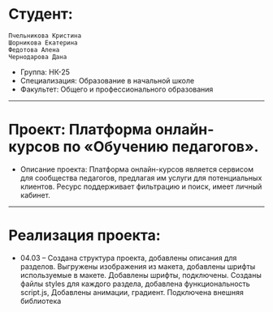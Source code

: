 # Студент: 
    Пчельникова Кристина
    Шорникова Екатерина
    Федотова Алена
    Чернодарова Дана
- Группа: НК-25
- Специализация: Образование в начальной школе
- Факультет: Общего и профессионального образования
---
# Проект: Платформа онлайн-курсов по «Обучению педагогов».
- Описание проекта: Платформа онлайн-курсов является сервисом для сообщества педагогов, предлагая им услуги для потенциальных клиентов. Ресурс поддерживает фильтрацию и поиск, имеет личный кабинет.
---
# Реализация проекта:
- 04.03 – Создана структура проекта, добавлены описания для разделов. Выгружены изображения из макета, добавлены шрифты используемые в макете. Добавлены шрифты, подключены. Созданы файлы styles для каждого раздела, добавлена функциональность script.js, Добавлены анимации, градиент. Подключена внешняя библиотека
